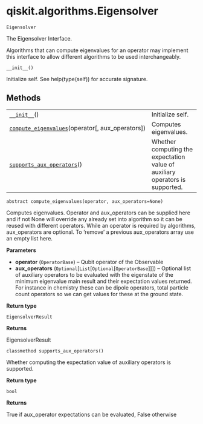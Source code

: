 # qiskit.algorithms.Eigensolver

<span id="undefined" />

`Eigensolver`

The Eigensolver Interface.

Algorithms that can compute eigenvalues for an operator may implement this interface to allow different algorithms to be used interchangeably.

<span id="undefined" />

`__init__()`

Initialize self. See help(type(self)) for accurate signature.

## Methods

|                                                                                                                                                              |                                                                              |
| ------------------------------------------------------------------------------------------------------------------------------------------------------------ | ---------------------------------------------------------------------------- |
| [`__init__`](#qiskit.algorithms.Eigensolver.__init__ "qiskit.algorithms.Eigensolver.__init__")()                                                             | Initialize self.                                                             |
| [`compute_eigenvalues`](#qiskit.algorithms.Eigensolver.compute_eigenvalues "qiskit.algorithms.Eigensolver.compute_eigenvalues")(operator\[, aux\_operators]) | Computes eigenvalues.                                                        |
| [`supports_aux_operators`](#qiskit.algorithms.Eigensolver.supports_aux_operators "qiskit.algorithms.Eigensolver.supports_aux_operators")()                   | Whether computing the expectation value of auxiliary operators is supported. |

<span id="undefined" />

`abstract compute_eigenvalues(operator, aux_operators=None)`

Computes eigenvalues. Operator and aux\_operators can be supplied here and if not None will override any already set into algorithm so it can be reused with different operators. While an operator is required by algorithms, aux\_operators are optional. To ‘remove’ a previous aux\_operators array use an empty list here.

**Parameters**

*   **operator** (`OperatorBase`) – Qubit operator of the Observable
*   **aux\_operators** (`Optional`\[`List`\[`Optional`\[`OperatorBase`]]]) – Optional list of auxiliary operators to be evaluated with the eigenstate of the minimum eigenvalue main result and their expectation values returned. For instance in chemistry these can be dipole operators, total particle count operators so we can get values for these at the ground state.

**Return type**

`EigensolverResult`

**Returns**

EigensolverResult

<span id="undefined" />

`classmethod supports_aux_operators()`

Whether computing the expectation value of auxiliary operators is supported.

**Return type**

`bool`

**Returns**

True if aux\_operator expectations can be evaluated, False otherwise
